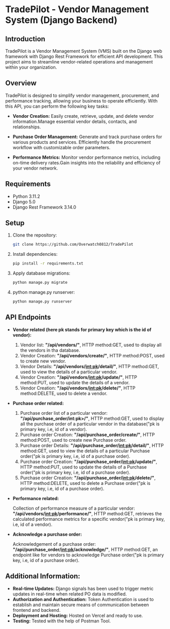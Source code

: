 # TradePilot - Vendor Management System (Django Backend)

## Introduction

TradePilot is a Vendor Management System (VMS) built on the Django web framework with Django Rest Framework for efficient API development. This project aims to streamline vendor-related operations and management within your organization.

## Overview
TradePilot is designed to simplify vendor management, procurement, and performance tracking, allowing your business to operate efficiently. With this API, you can perform the following key tasks:

- **Vendor Creation:** Easily create, retrieve, update, and delete vendor information.Manage essential vendor details, contacts, and relationships.

- **Purchase Order Management:** Generate and track purchase orders for various products and services. Efficiently handle the procurement workflow with customizable order parameters.
- **Performance Metrics:** Monitor vendor performance metrics, including on-time delivery rates.Gain insights into the reliability and efficiency of your vendor network.

## Requirements

- Python 3.11.2
- Django 5.0
- Django Rest Framework 3.14.0

## Setup

1. Clone the repository:

   ```bash
   git clone https://github.com/Overwatch0812/TradePilot
2. Install dependencies:

   ```bash
   pip install -r requirements.txt
3. Apply database migrations:

   ```bash
   python manage.py migrate
4. python manage.py runserver:

   ```bash
   python manage.py runserver

## API Endpoints

- **Vendor related (here pk stands for primary key which is the id of vendor):**

    1. Vendor list: **"/api/vendors/"**, HTTP method:GET, used to display all the vendors in tha database.
    2. Vendor Creation: **"/api/vendors/create/"**, HTTP method:POST, used to create new vendor.
    3. Vendor Details: **"/api/vendors/<int:pk>/detail/"**, HTTP method:GET, used to view the details of a particular vendor.
    4. Vendor Creation: **"/api/vendors/<int:pk>/update/"**, HTTP method:PUT, used to update the details of a vendor.
    5. Vendor Creation: **"/api/vendors/<int:pk>/delete/"**, HTTP method:DELETE, used to delete a vendor.

- **Purchase order related:**

    1. Purchase order list of a particular vendor: **"/api/purchase_order/int:pk>/"**, HTTP method:GET, used to display all the purchase order of a particular vendor in tha database("pk is primary key, i.e, id of a vendor).
    2. Purchase order Creation: **"/api/purchase_order/create/"**, HTTP method:POST, used to create new Purchase order.
    3. Purchase order Details: **"/api/purchase_order/<int:pk>/detail/"**, HTTP method:GET, used to view the details of a particular Purchase order("pk is primary key, i.e, id of a purchase order).
    4. Purchase order Creation: **"/api/purchase_order/<int:pk>/update/"**, HTTP method:PUT, used to update the details of a Purchase order("pk is primary key, i.e, id of a purchase order).
    5. Purchase order Creation: **"/api/purchase_order/<int:pk>/delete/"**, HTTP method:DELETE, used to delete a Purchase order("pk is primary key, i.e, id of a purchase order).

- **Performance related:**

  Collection of performance measure of a particular vendor: **"/api/vendors/<int:pk>/performance/"**, HTTP method:GET, retrieves the calculated performance metrics for a specific vendor("pk is primary key, i.e, id of a vendor).

- **Acknowledge a purchase order:**

  Acknowledgement of a purchase order: **"/api/purchase_order/<int:pk>/acknowledge/"**, HTTP method:GET,  an endpoint like for vendors to acknowledge Purchase order("pk is primary key, i.e, id of a purchase order).

## Additional Information:

- **Real-time Updates:** Django signals has been used to trigger metric updates in real-time when related PO data is modified.
- **Authorization and Authentication:** Token Authentication is used to establish and maintain secure means of communication between frontend and backend.
- **Deployment and Hosting:** Hosted on Vercel and ready to use.
- **Testing:** Tested with the help of Postman Tool.


